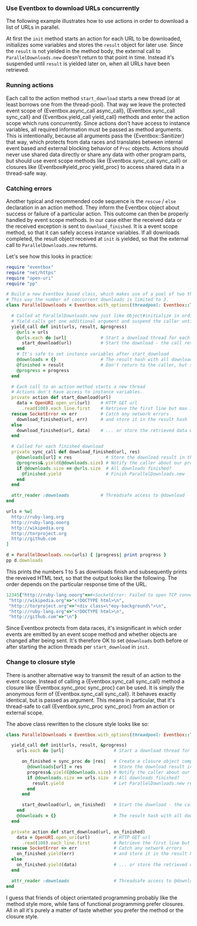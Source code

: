 ### Use Eventbox to download URLs concurrently

The following example illustrates how to use actions in order to download a list of URLs in parallel.

At first the `init` method starts an action for each URL to be downloaded, initializes some variables and stores the `result` object for later use.
Since the `result` is not yielded in the method body, the external call to `ParallelDownloads.new` doesn't return to that point in time.
Instead it's suspended until `result` is yielded later on, when all URLs have been retrieved.

### Running actions

Each call to the action method `start_download` starts a new thread (or at least borrows one from the thread-pool).
That way we leave the protected event scope of {Eventbox.async_call async_call}, {Eventbox.sync_call sync_call} and {Eventbox.yield_call yield_call} methods and enter the action scope which runs concurrently.
Since actions don't have access to instance variables, all required information must be passed as method arguments.
This is intentionally, because all arguments pass the {Eventbox::Sanitizer} that way, which protects from data races and translates between internal event based and external blocking behavior of `Proc` objects.
Actions should never use shared data directly or share any data with other program parts, but should use event scope methods like {Eventbox.sync_call sync_call} or closures like {Eventbox#yield_proc yield_proc} to access shared data in a thread-safe way.

### Catching errors

Another typical and recommended code sequence is the `rescue` / `else` declaration in an action method.
They inform the Eventbox object about success or failure of a particular action.
This outcome can then be properly handled by event scope methods.
In our case either the received data or the received exception is sent to `download_finished`.
It is a event scope method, so that it can safely access instance variables.
If all downloads completed, the result object received at `init` is yielded, so that the external call to `ParallelDownloads.new` returns.

Let's see how this looks in practice:

```ruby
require "eventbox"
require "net/https"
require "open-uri"
require "pp"

# Build a new Eventbox based class, which makes use of a pool of two threads.
# This way the number of concurrent downloads is limited to 3.
class ParallelDownloads < Eventbox.with_options(threadpool: Eventbox::ThreadPool.new(3))

  # Called at ParallelDownloads.new just like Object#initialize in ordinary ruby classes
  # Yield calls get one additional argument and suspend the caller until result.yield is invoked
  yield_call def init(urls, result, &progress)
    @urls = urls
    @urls.each do |url|             # Start a download thread for each URL
      start_download(url)           # Start the download - the call returns immediately
    end
    # It's safe to set instance variables after start_download
    @downloads = {}                 # The result hash with all downloads
    @finished = result              # Don't return to the caller, but store result yielder for later
    @progress = progress
  end

  # Each call to an action method starts a new thread
  # Actions don't have access to instance variables.
  private action def start_download(url)
    data = OpenURI.open_uri(url)    # HTTP GET url
      .read(100).each_line.first    # Retrieve the first line but max 100 bytes
  rescue SocketError => err         # Catch any network errors
    download_finished(url, err)     # and store it in the result hash
  else
    download_finished(url, data)    # ... or store the retrieved data when successful
  end

  # Called for each finished download
  private sync_call def download_finished(url, res)
    @downloads[url] = res             # Store the download result in the result hash
    @progress&.yield(@downloads.size) # Notify the caller about our progress
    if @downloads.size == @urls.size  # All downloads finished?
      @finished.yield                 # Finish ParallelDownloads.new
    end
  end

  attr_reader :downloads            # Threadsafe access to @download
end

urls = %w[
  http://ruby-lang.org
  http://ruby-lang.ooorg
  http://wikipedia.org
  http://torproject.org
  http://github.com
]

d = ParallelDownloads.new(urls) { |progress| print progress }
pp d.downloads
```

This prints the numbers 1 to 5 as downloads finish and subsequently prints the reveived HTML text, so that the output looks like the following.
The order depends on the particular response time of the URL.

```ruby
12345{"http://ruby-lang.ooorg"=>#<SocketError: Failed to open TCP connection to ruby-lang.ooorg:80 (getaddrinfo: Name or service not known)>,
 "http://wikipedia.org"=>"<!DOCTYPE html>\n",
 "http://torproject.org"=>"<div class=\"eoy-background\">\n",
 "http://ruby-lang.org"=>"<!DOCTYPE html>\n",
 "http://github.com"=>"\n"}
```

Since Eventbox protects from data races, it's insignificant in which order events are emitted by an event scope method and whether objects are changed after being sent.
It's therefore OK to set `@downloads` both before or after starting the action threads per `start_download` in `init`.

### Change to closure style

There is another alternative way to transmit the result of an action to the event scope.
Instead of calling a {Eventbox.sync_call sync_call} method a closure like {Eventbox.sync_proc sync_proc} can be used.
It is simply the anonymous form of {Eventbox.sync_call sync_call}.
It behaves exactly identical, but is passed as argument.
This means in particular, that it's thread-safe to call {Eventbox.sync_proc sync_proc} from an action or external scope.

The above class rewritten to the closure style looks like so:

```ruby
class ParallelDownloads < Eventbox.with_options(threadpool: Eventbox::ThreadPool.new(3))

  yield_call def init(urls, result, &progress)
    urls.each do |url|                   # Start a download thread for each URL

      on_finished = sync_proc do |res|   # Create a closure object comparable to sync_call
        @downloads[url] = res            # Store the download result in the result hash
        progress&.yield(@downloads.size) # Notify the caller about our progress
        if @downloads.size == urls.size  # All downloads finished?
          result.yield                   # Let ParallelDownloads.new return
        end
      end

      start_download(url, on_finished)   # Start the download - the call returns immediately
    end
    @downloads = {}                      # The result hash with all downloads
  end

  private action def start_download(url, on_finished)
    data = OpenURI.open_uri(url)         # HTTP GET url
      .read(100).each_line.first         # Retrieve the first line but max 100 bytes
  rescue SocketError => err              # Catch any network errors
    on_finished.yield(err)               # and store it in the result hash
  else
    on_finished.yield(data)              # ... or store the retrieved data when successful
  end

  attr_reader :downloads                 # Threadsafe access to @download
end
```

I guess that friends of object orientated programming probably like the method style more, while fans of functional programming prefer closures.
All in all it's purely a matter of taste whether you prefer the method or the closure style.

